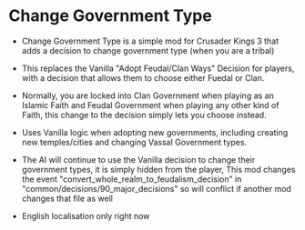# Change Government Type

- Change Government Type is  a simple mod for Crusader Kings 3 that adds a decision to change government type (when you are a tribal)

- This replaces the Vanilla "Adopt Feudal/Clan Ways" Decision for players, with a decision that allows them to choose either Fuedal or Clan.

- Normally, you are locked into Clan Government when playing as an Islamic Faith and Feudal Government when playing any other kind of Faith, this change to the decision simply lets you choose instead.

- Uses Vanilla logic when adopting new governments, including creating new temples/cities and changing Vassal Government types.

- The AI will continue to use the Vanilla decision to change their government types, it is simply hidden from the player, This mod changes the event "convert_whole_realm_to_feudalism_decision" in "common/decisions/90_major_decisions" so will conflict if another mod changes that file as well

- English localisation only right now